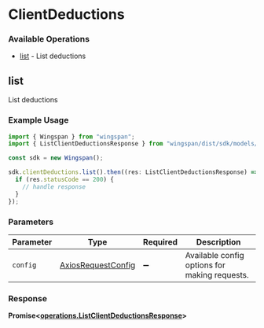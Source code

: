 # ClientDeductions

### Available Operations

* [list](#list) - List deductions

## list

List deductions

### Example Usage

```typescript
import { Wingspan } from "wingspan";
import { ListClientDeductionsResponse } from "wingspan/dist/sdk/models/operations";

const sdk = new Wingspan();

sdk.clientDeductions.list().then((res: ListClientDeductionsResponse) => {
  if (res.statusCode == 200) {
    // handle response
  }
});
```

### Parameters

| Parameter                                                    | Type                                                         | Required                                                     | Description                                                  |
| ------------------------------------------------------------ | ------------------------------------------------------------ | ------------------------------------------------------------ | ------------------------------------------------------------ |
| `config`                                                     | [AxiosRequestConfig](https://axios-http.com/docs/req_config) | :heavy_minus_sign:                                           | Available config options for making requests.                |


### Response

**Promise<[operations.ListClientDeductionsResponse](../../models/operations/listclientdeductionsresponse.md)>**

